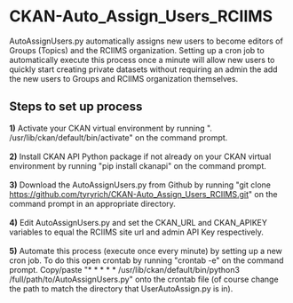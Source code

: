 # CKAN-Auto_Assign_Users_RCIIMS
AutoAssignUsers.py automatically assigns new users to become editors of Groups (Topics) and the RCIIMS organization. Setting up a cron job to automatically execute this process once a minute will allow new users to quickly start creating private datasets without requiring an admin the add the new users to Groups and RCIIMS organization themselves.

## Steps to set up process
<b>1)</b> Activate your CKAN virtual environment by running ". /usr/lib/ckan/default/bin/activate" on the command prompt.<br><br>
<b>2)</b> Install CKAN API Python package if not already on your CKAN virtual environment by running "pip install ckanapi" on the command prompt.<br><br>
<b>3)</b> Download the AutoAssignUsers.py from Github by running "git clone https://github.com/tyryrich/CKAN-Auto_Assign_Users_RCIIMS.git" on the command prompt in an appropriate directory.<br><br>
<b>4)</b> Edit AutoAssignUsers.py and set the CKAN_URL and CKAN_APIKEY variables to equal the RCIIMS site url and admin API Key respectively.<br><br>
<b>5)</b> Automate this process (execute once every minute) by setting up a new cron job. To do this open crontab by running "crontab -e" on the command prompt. Copy/paste "* * * * * /usr/lib/ckan/default/bin/python3 /full/path/to/AutoAssignUsers.py" onto the crontab file (of course change the path to match the directory that UserAutoAssign.py is in).
